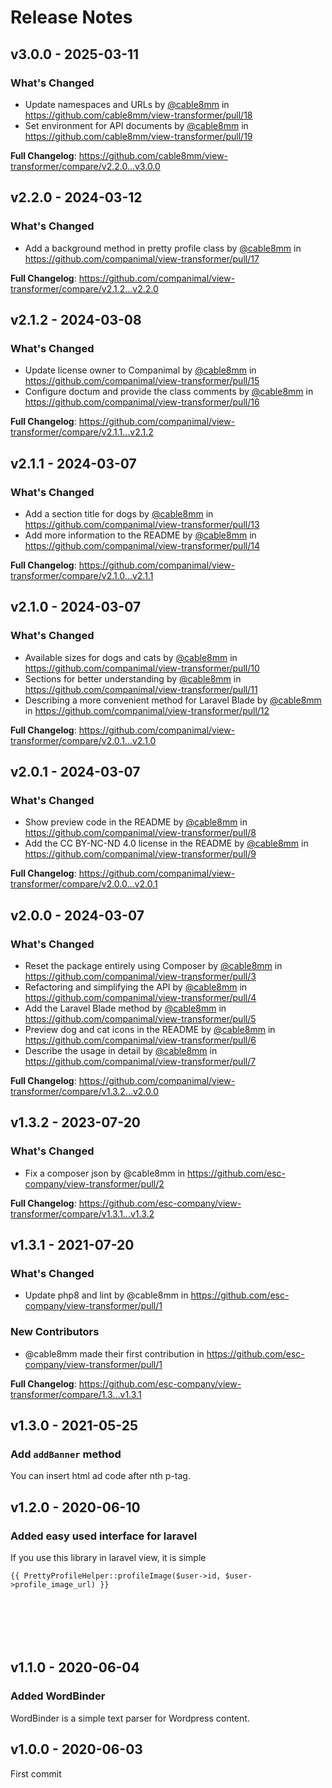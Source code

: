 # Release Notes

## v3.0.0 - 2025-03-11

### What's Changed

* Update namespaces and URLs by [@cable8mm](https://github.com/cable8mm) in https://github.com/cable8mm/view-transformer/pull/18
* Set environment for API documents by [@cable8mm](https://github.com/cable8mm) in https://github.com/cable8mm/view-transformer/pull/19

**Full Changelog**: https://github.com/cable8mm/view-transformer/compare/v2.2.0...v3.0.0

## v2.2.0 - 2024-03-12

### What's Changed

* Add a background method in pretty profile class by [@cable8mm](https://github.com/cable8mm) in https://github.com/companimal/view-transformer/pull/17

**Full Changelog**: https://github.com/companimal/view-transformer/compare/v2.1.2...v2.2.0

## v2.1.2 - 2024-03-08

### What's Changed

* Update license owner to Companimal by [@cable8mm](https://github.com/cable8mm) in https://github.com/companimal/view-transformer/pull/15
* Configure doctum and provide the class comments by [@cable8mm](https://github.com/cable8mm) in https://github.com/companimal/view-transformer/pull/16

**Full Changelog**: https://github.com/companimal/view-transformer/compare/v2.1.1...v2.1.2

## v2.1.1 - 2024-03-07

### What's Changed

* Add a section title for dogs by [@cable8mm](https://github.com/cable8mm) in https://github.com/companimal/view-transformer/pull/13
* Add more information to the README by [@cable8mm](https://github.com/cable8mm) in https://github.com/companimal/view-transformer/pull/14

**Full Changelog**: https://github.com/companimal/view-transformer/compare/v2.1.0...v2.1.1

## v2.1.0 - 2024-03-07

### What's Changed

* Available sizes for dogs and cats by [@cable8mm](https://github.com/cable8mm) in https://github.com/companimal/view-transformer/pull/10
* Sections for better understanding by [@cable8mm](https://github.com/cable8mm) in https://github.com/companimal/view-transformer/pull/11
* Describing a more convenient method for Laravel Blade by [@cable8mm](https://github.com/cable8mm) in https://github.com/companimal/view-transformer/pull/12

**Full Changelog**: https://github.com/companimal/view-transformer/compare/v2.0.1...v2.1.0

## v2.0.1 - 2024-03-07

### What's Changed

* Show preview code in the README by [@cable8mm](https://github.com/cable8mm) in https://github.com/companimal/view-transformer/pull/8
* Add the CC BY-NC-ND 4.0 license in the README by [@cable8mm](https://github.com/cable8mm) in https://github.com/companimal/view-transformer/pull/9

**Full Changelog**: https://github.com/companimal/view-transformer/compare/v2.0.0...v2.0.1

## v2.0.0 - 2024-03-07

### What's Changed

* Reset the package entirely using Composer by [@cable8mm](https://github.com/cable8mm) in https://github.com/companimal/view-transformer/pull/3
* Refactoring and simplifying the API by [@cable8mm](https://github.com/cable8mm) in https://github.com/companimal/view-transformer/pull/4
* Add the Laravel Blade method by [@cable8mm](https://github.com/cable8mm) in https://github.com/companimal/view-transformer/pull/5
* Preview dog and cat icons in the README by [@cable8mm](https://github.com/cable8mm) in https://github.com/companimal/view-transformer/pull/6
* Describe the usage in detail by [@cable8mm](https://github.com/cable8mm) in https://github.com/companimal/view-transformer/pull/7

**Full Changelog**: https://github.com/companimal/view-transformer/compare/v1.3.2...v2.0.0

## v1.3.2 - 2023-07-20

### What's Changed

- Fix a composer json by @cable8mm in https://github.com/esc-company/view-transformer/pull/2

**Full Changelog**: https://github.com/esc-company/view-transformer/compare/v1.3.1...v1.3.2

## v1.3.1 - 2021-07-20

### What's Changed

- Update php8 and lint by @cable8mm in https://github.com/esc-company/view-transformer/pull/1

### New Contributors

- @cable8mm made their first contribution in https://github.com/esc-company/view-transformer/pull/1

**Full Changelog**: https://github.com/esc-company/view-transformer/compare/1.3...v1.3.1

## v1.3.0 - 2021-05-25

### Add `addBanner` method

You can insert html ad code after nth p-tag.

## v1.2.0 - 2020-06-10

### Added easy used interface for laravel

If you use this library in laravel view, it is simple

```blade
{{ PrettyProfileHelper::profileImage($user->id, $user->profile_image_url) }}







```
## v1.1.0 - 2020-06-04

### Added WordBinder

WordBinder is a simple text parser for Wordpress content.

## v1.0.0 - 2020-06-03

First commit
